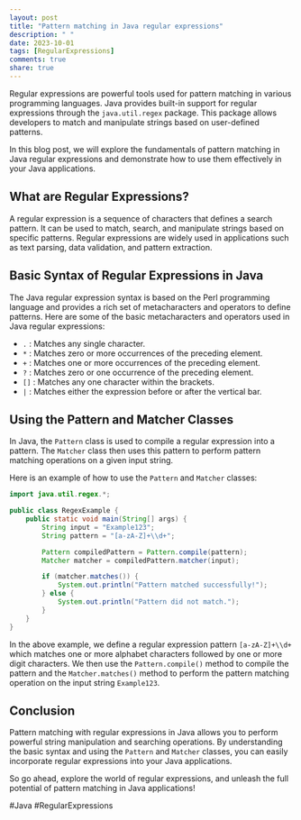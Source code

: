 ```yaml
---
layout: post
title: "Pattern matching in Java regular expressions"
description: " "
date: 2023-10-01
tags: [RegularExpressions]
comments: true
share: true
---
```


Regular expressions are powerful tools used for pattern matching in various programming languages. Java provides built-in support for regular expressions through the `java.util.regex` package. This package allows developers to match and manipulate strings based on user-defined patterns.

In this blog post, we will explore the fundamentals of pattern matching in Java regular expressions and demonstrate how to use them effectively in your Java applications.

## What are Regular Expressions?

A regular expression is a sequence of characters that defines a search pattern. It can be used to match, search, and manipulate strings based on specific patterns. Regular expressions are widely used in applications such as text parsing, data validation, and pattern extraction.

## Basic Syntax of Regular Expressions in Java

The Java regular expression syntax is based on the Perl programming language and provides a rich set of metacharacters and operators to define patterns. Here are some of the basic metacharacters and operators used in Java regular expressions:

- `.` : Matches any single character.
- `*` : Matches zero or more occurrences of the preceding element.
- `+` : Matches one or more occurrences of the preceding element.
- `?` : Matches zero or one occurrence of the preceding element.
- `[]` : Matches any one character within the brackets.
- `|` : Matches either the expression before or after the vertical bar.

## Using the Pattern and Matcher Classes

In Java, the `Pattern` class is used to compile a regular expression into a pattern. The `Matcher` class then uses this pattern to perform pattern matching operations on a given input string.

Here is an example of how to use the `Pattern` and `Matcher` classes:

```java
import java.util.regex.*;

public class RegexExample {
    public static void main(String[] args) {
        String input = "Example123";
        String pattern = "[a-zA-Z]+\\d+";

        Pattern compiledPattern = Pattern.compile(pattern);
        Matcher matcher = compiledPattern.matcher(input);

        if (matcher.matches()) {
            System.out.println("Pattern matched successfully!");
        } else {
            System.out.println("Pattern did not match.");
        }
    }
}
```

In the above example, we define a regular expression pattern `[a-zA-Z]+\\d+` which matches one or more alphabet characters followed by one or more digit characters. We then use the `Pattern.compile()` method to compile the pattern and the `Matcher.matches()` method to perform the pattern matching operation on the input string `Example123`.

## Conclusion

Pattern matching with regular expressions in Java allows you to perform powerful string manipulation and searching operations. By understanding the basic syntax and using the `Pattern` and `Matcher` classes, you can easily incorporate regular expressions into your Java applications.

So go ahead, explore the world of regular expressions, and unleash the full potential of pattern matching in Java applications!

#Java #RegularExpressions